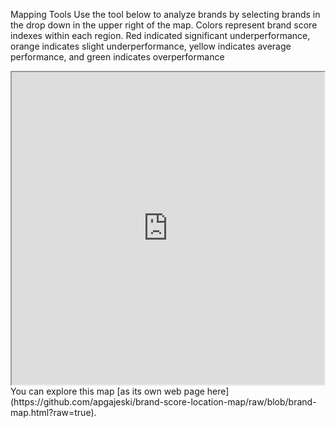 Mapping Tools
Use the tool below to analyze brands by selecting brands in the drop down in the upper right of the map. Colors represent brand score indexes within each region. Red indicated significant underperformance, orange indicates slight underperformance, yellow indicates average performance, and green indicates overperformance

<iframe src="https://github.com/apgajeski/brand-score-location-map/raw/blob/brand-map.html?raw=true" height="500" width="500"></iframe>
You can explore this map [as its own web page here](https://github.com/apgajeski/brand-score-location-map/raw/blob/brand-map.html?raw=true).
